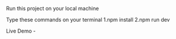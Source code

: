 Run this project on your local machine

Type these commands on your terminal
1.npm install
2.npm run dev

Live Demo - 
